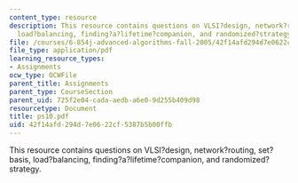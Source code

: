 ```yaml
---
content_type: resource
description: This resource contains questions on VLSI?design, network?routing, set?basis,
  load?balancing, finding?a?lifetime?companion, and randomized?strategy.
file: /courses/6-854j-advanced-algorithms-fall-2005/42f14afd294d7e0622cf5387b5b00ffb_ps10.pdf
file_type: application/pdf
learning_resource_types:
- Assignments
ocw_type: OCWFile
parent_title: Assignments
parent_type: CourseSection
parent_uid: 725f2e04-cada-aedb-a6e0-9d255b409d98
resourcetype: Document
title: ps10.pdf
uid: 42f14afd-294d-7e06-22cf-5387b5b00ffb
---
```

This resource contains questions on VLSI?design, network?routing, set?basis, load?balancing, finding?a?lifetime?companion, and randomized?strategy.

